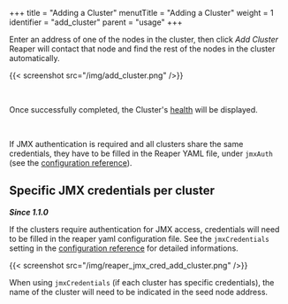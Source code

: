 +++
title = "Adding a Cluster"
menutTitle = "Adding a Cluster"
weight = 1
identifier = "add_cluster"
parent = "usage"
+++


Enter an address of one of the nodes in the cluster, then click *Add Cluster* Reaper will contact that node and find the rest of the nodes in the cluster automatically.

{{< screenshot src="/img/add_cluster.png" />}}

<br/>

Once successfully completed, the Cluster's [health](../health) will be displayed.

<br/>

If JMX authentication is required and all clusters share the same credentials, they have to be filled in the Reaper YAML file, under `jmxAuth` (see the [configuration reference](../../configuration/reaper_specific)).
  

## Specific JMX credentials per cluster

_**Since 1.1.0**_

If the clusters require authentication for JMX access, credentials will need to be filled in the reaper yaml configuration file. See the `jmxCredentials` setting in the [configuration reference](../../configuration/reaper_specific) for detailed informations.

{{< screenshot src="/img/reaper_jmx_cred_add_cluster.png" />}}

When using `jmxCredentials` (if each cluster has specific credentials), the name of the cluster will need to be indicated in the seed node address.

